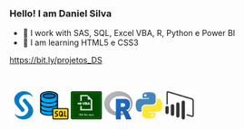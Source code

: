 ### Hello! I am Daniel Silva

- 🔭 I work with SAS, SQL, Excel VBA, R, Python e Power BI   
- 🌱 I am learning  HTML5 e CSS3

https://bit.ly/projetos_DS


 ##
<div style="display: inline_block"><br>
  <img align="center" alt="SAS" height="50" width="50" src="https://github.com/Bombjack88/Imagens/blob/main/SAS.png">
  <img align="center" alt="SQL" height="50" width="50" src="https://github.com/Bombjack88/Imagens/blob/main/SQL.png">
  <img align="center" alt="ExcelVBA" height="50" width="55" src="https://github.com/Bombjack88/Imagens/blob/main/VBA.jpg">
  <img align="center" alt="R" height="50" width="50" src="https://github.com/Bombjack88/Imagens/blob/main/R.png">
  <img align="center" alt="Python" height="50" width="50" src="https://github.com/Bombjack88/Imagens/blob/main/python.png">
  <img align="center" alt="Power_BI" height="50" width="50" src="https://github.com/Bombjack88/Imagens/blob/main/power_bi.png"> 
 
</div>
